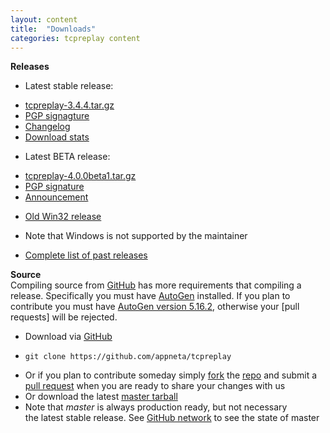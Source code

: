 ```yaml
---
layout: content
title:  "Downloads"
categories: tcpreplay content
---
```


**Releases**

* Latest stable release:
 - [tcpreplay-3.4.4.tar.gz][tcpreplay-3.4.4]
 - [PGP signagture][tcpreplay-3.4.4.asc]
 - [Changelog][tcpreplay-3.4.4.changelog]
 - [Download stats][stats]
 
* Latest BETA release:
 - [tcpreplay-4.0.0beta1.tar.gz][tcpreplay-4.0.0beta1] 
 - [PGP signature][tcpreplay-4.0.0beta1.asc]
 - [Announcement][4.0.0beta1_announce]   
* [Old Win32 release][win32]
 - Note that Windows is not supported by the maintainer   
* [Complete list of past releases][old_stuff]


**Source**   
Compiling source from [GitHub][repo] has more requirements that compiling a release.
Specifically you must have [AutoGen][autogen] installed. If you plan to contribute you must
have [AutoGen version 5.16.2][autogen-download], otherwise your [pull requests]
will be rejected.

* Download via [GitHub][repo]
 - `git clone https://github.com/appneta/tcpreplay`
* Or if you plan to contribute someday simply [fork][fork] the [repo][repo] and submit a [pull request][pullreq] when
you are ready to share your changes with us
* Or download the latest [master tarball][tarball]
* Note that *master* is always production ready, but not necessary   
the latest stable release. See [GitHub network][network]
to see the state of master

[tcpreplay-3.4.4]:           http://prdownloads.sourceforge.net/tcpreplay/tcpreplay-3.4.4.tar.gz?download
[tcpreplay-3.4.4.asc]:       http://tcpreplay.synfin.net/raw-attachment/wiki/Download/tcpreplay-3.4.4.tar.gz.asc
[tcpreplay-3.4.4.changelog]: http://tcpreplay.synfin.net/browser/tags/3.4.4/docs/CHANGELOG
[tcpreplay-4.0.0beta1]:      https://drive.google.com/file/d/0Bwy1iN_ElthJc3RwU0dMWGxBcGs/edit?usp=sharing
[tcpreplay-4.0.0beta1.asc]:  https://drive.google.com/file/d/0Bwy1iN_ElthJeXdmT05jME4yc3M/edit?usp=sharing
[4.0.0beta1_announce]:       /tcpreplay/news/2013/12/20/4-0-beta1.html
[win32]:                     http://sourceforge.net/projects/tcpreplay/files/tcpreplay-win32/
[old_stuff]:                 http://sourceforge.net/projects/tcpreplay/files/
[stats]:                     http://sourceforge.net/projects/tcpreplay/files/stats/timeline
[tarball]:                   https://github.com/appneta/tcpreplay/tarball/master
[network]:                   https://github.com/appneta/tcpreplay/network
[fork]:                      https://help.github.com/articles/fork-a-repo
[repo]:                      https://github.com/appneta/tcpreplay
[pullreq]:                   https://help.github.com/articles/fork-a-repo#pull-requests
[autogen]:                   http://autogen.sourceforge.net/
[autogen-download]:          http://ftp.gnu.org/gnu/autogen/rel5.16.2/
